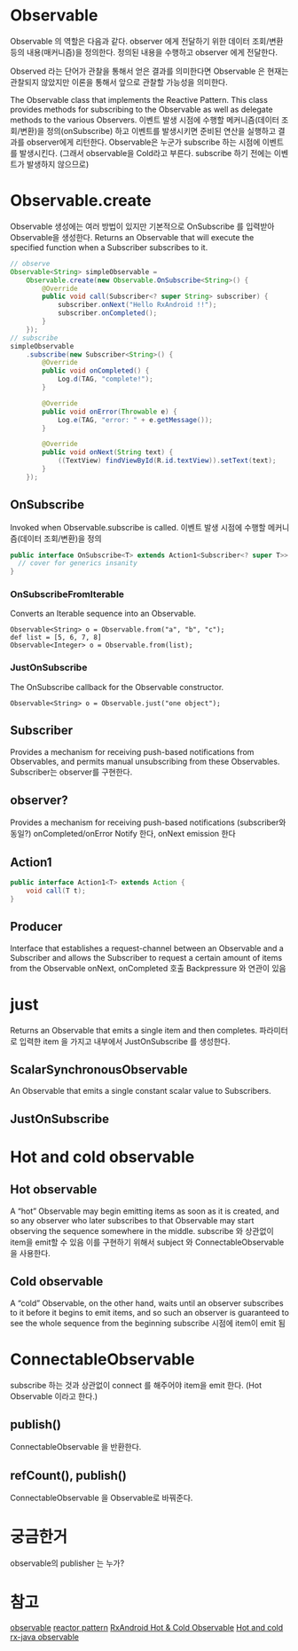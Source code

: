 
# Observable
Observable 의 역할은 다음과 같다.
observer 에게 전달하기 위한 데이터 조회/변환 등의 내용(매커니즘)을 정의한다.
정의된 내용을 수행하고 observer 에게 전달한다.

Observed 라는 단어가 관찰을 통해서 얻은 결과를 의미한다면
Observable 은 현재는 관찰되지 않았지만 이론을 통해서 앞으로 관찰할 가능성을 의미한다.

The Observable class that implements the Reactive Pattern.
This class provides methods for subscribing to the Observable as well as delegate methods to the various Observers.
이벤트 발생 시점에 수행할 메커니즘(데이터 조회/변환)을 정의(onSubscribe)
하고 이벤트를 발생시키면 준비된 연산을 실행하고 결과를 observer에게 리턴한다.
Observable은 누군가 subscribe 하는 시점에 이벤트를 발생시킨다.
(그래서 observable을 Cold라고 부른다. subscribe 하기 전에는 이벤트가 발생하지 않으므로)


# Observable.create
Observable 생성에는 여러 방법이 있지만 기본적으로 OnSubscribe 를 입력받아 Observable을 생성한다.
Returns an Observable that will execute the specified function when a Subscriber subscribes to it.

```java
// observe
Observable<String> simpleObservable =
    Observable.create(new Observable.OnSubscribe<String>() {
        @Override
        public void call(Subscriber<? super String> subscriber) {
            subscriber.onNext("Hello RxAndroid !!");
            subscriber.onCompleted();
        }
    });
// subscribe
simpleObservable
    .subscribe(new Subscriber<String>() {
        @Override
        public void onCompleted() {
            Log.d(TAG, "complete!");
        }

        @Override
        public void onError(Throwable e) {
            Log.e(TAG, "error: " + e.getMessage());
        }

        @Override
        public void onNext(String text) {
            ((TextView) findViewById(R.id.textView)).setText(text);
        }
    });
```


## OnSubscribe
Invoked when Observable.subscribe is called.
이벤트 발생 시점에 수행할 메커니즘(데이터 조회/변환)을 정의
```java
public interface OnSubscribe<T> extends Action1<Subscriber<? super T>> {
  // cover for generics insanity
}
```
### OnSubscribeFromIterable
Converts an Iterable sequence into an Observable.
```
Observable<String> o = Observable.from("a", "b", "c");
def list = [5, 6, 7, 8]
Observable<Integer> o = Observable.from(list);
```
### JustOnSubscribe
The OnSubscribe callback for the Observable constructor.
```
Observable<String> o = Observable.just("one object");
```


## Subscriber
Provides a mechanism for receiving push-based notifications from Observables,
and permits manual unsubscribing from these Observables.
Subscriber는 observer를 구현한다.
## observer?
Provides a mechanism for receiving push-based notifications (subscriber와 동일?)
onCompleted/onError  Notify 한다, onNext emission 한다
## Action1
```java
public interface Action1<T> extends Action {
    void call(T t);
}
```

## Producer
Interface that establishes a request-channel between an Observable and a Subscriber and
allows the Subscriber to request a certain amount of items from the Observable
onNext, onCompleted 호출
Backpressure 와 연관이 있음

# just
Returns an Observable that emits a single item and then completes.
파라미터로 입력한 item 을 가지고 내부에서 JustOnSubscribe 를 생성한다.
## ScalarSynchronousObservable
An Observable that emits a single constant scalar value to Subscribers.
## JustOnSubscribe



# Hot and cold observable
## Hot observable
A “hot” Observable may begin emitting items as soon as it is created, and so any observer who later subscribes to that Observable may start observing the sequence somewhere in the middle.
subscribe 와 상관없이 item을 emit할 수 있음
이를 구현하기 위해서 subject 와 ConnectableObservable을 사용한다.
## Cold observable
A “cold” Observable, on the other hand, waits until an observer subscribes to it before it begins to emit items, and so such an observer is guaranteed to see the whole sequence from the beginning
subscribe 시점에 item이 emit 됨


# ConnectableObservable
subscribe 하는 것과 상관없이 connect 를 해주어야 item을 emit 한다. (Hot Observable 이라고 한다.)
## publish()
ConnectableObservable 을 반환한다.
## refCount(), publish()
ConnectableObservable 을 Observable로 바꿔준다.





# 궁금한거
observable의 publisher 는 누가?

# 참고
[observable](http://reactivex.io/documentation/observable.html)
[reactor pattern](https://en.wikipedia.org/wiki/Reactor_pattern)
[RxAndroid Hot & Cold Observable](https://moka-a.github.io/android/rxAndroid_study/)
[Hot and cold rx-java observable](http://www.java-allandsundry.com/2015/03/hot-and-cold-rx-java-observable.html)
